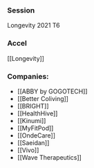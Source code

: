 
### Session
Longevity 2021 T6

### Accel
[[Longevity]]

### Companies:
- [[ABBY by GOGOTECH]]
- [[Better Coliving]]
- [[BRIGHT]]
- [[HealthHive]]
- [[Kinumi]]
- [[MyFitPod]]
- [[OndeCare]]
- [[Saeidan]]
- [[Vivo]]
- [[Wave Therapeutics]]


